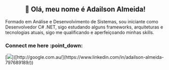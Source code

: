  <h2 align="Center">👋 Olá, meu nome é Adailson Almeida!</h2> 


Formado em Análise e Desenvolvimento de Sistemas, sou iniciante como Desenvolvedor C# .NET, 
sigo estudando alguns frameworks, arquiteturas e tecnologias atuais, sigo me qualificando e aperfeiçoando minhas skills.

<h3>Connect me here :point_down:</h3>
[<img src="https://www.google.com/search?q=logo%20linkedin&tbm=isch&hl=pt-BR&tbs=ic:trans%2Cisz:i&sa=X&ved=0CAQQpwVqFwoTCNChvrX_tfsCFQAAAAAdAAAAABAC&biw=1903&bih=880#imgrc=by22TLAiTUglCM">]([http://google.com.au/](https://www.linkedin.com/in/adailson-almeida-797689189/))
